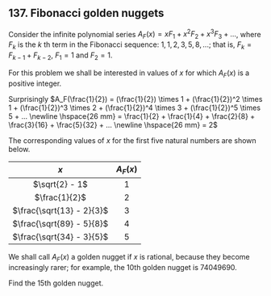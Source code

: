 ## 137. Fibonacci golden nuggets

Consider the infinite polynomial series $A_F(x) = xF_1 + x^2F_2 + x^3F_3 + ...$, where $F_k$ is the $k$ th term in the Fibonacci sequence: $1, 1, 2, 3, 5, 8, ...$; that is, $F_k = F_{k-1} + F_{k-2}$, $F_1 = 1$ and $F_2 = 1$.

For this problem we shall be interested in values of $x$ for which $A_F(x)$ is a positive integer.

Surprisingly $A_F(\frac{1}{2}) = (\frac{1}{2}) \times 1 + (\frac{1}{2})^2 \times 1 + (\frac{1}{2})^3 \times 2 + (\frac{1}{2})^4 \times 3 + (\frac{1}{2})^5 \times 5 + ... \newline \hspace{26 mm} = \frac{1}{2} + \frac{1}{4} + \frac{2}{8} + \frac{3}{16} + \frac{5}{32} + ... \newline \hspace{26 mm} = 2$

The corresponding values of $x$ for the first five natural numbers are shown below.

$x$ | $A_F(x)$
:-: | :-:
$\sqrt{2} - 1$ | 1
$\frac{1}{2}$ | 2
$\frac{\sqrt{13} - 2}{3}$ | 3
$\frac{\sqrt{89} - 5}{8}$ | 4
$\frac{\sqrt{34} - 3}{5}$ | 5

We shall call $A_F(x)$ a golden nugget if $x$ is rational, because they become increasingly rarer; for example, the 10th golden nugget is 74049690.

Find the 15th golden nugget.
